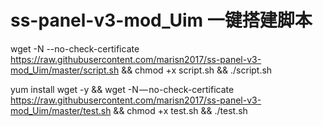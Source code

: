 # ss-panel-v3-mod_Uim 一键搭建脚本

wget -N --no-check-certificate https://raw.githubusercontent.com/marisn2017/ss-panel-v3-mod_Uim/master/script.sh && chmod +x script.sh && ./script.sh

yum install wget -y && wget -N — no-check-certificate https://raw.githubusercontent.com/marisn2017/ss-panel-v3-mod_Uim/master/test.sh && chmod +x test.sh && ./test.sh
